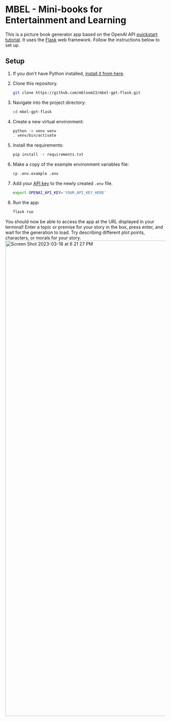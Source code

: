 # MBEL - Mini-books for Entertainment and Learning

This is a picture book generator app based on the OpenAI API [quickstart tutorial](https://beta.openai.com/docs/quickstart). It uses the [Flask](https://flask.palletsprojects.com/en/2.0.x/) web framework. Follow the instructions below to set up.

## Setup

1. If you don’t have Python installed, [install it from here](https://www.python.org/downloads/).

2. Clone this repository.
   
   ```bash 
   git clone https://github.com/mbloom23/mbel-gpt-flask.git
   ```

3. Navigate into the project directory:

   ```bash
   cd mbel-gpt-flask
   ```

4. Create a new virtual environment:

   ```bash
   python -m venv venv
   . venv/bin/activate
   ```

5. Install the requirements:

   ```bash
   pip install -r requirements.txt
   ```

6. Make a copy of the example environment variables file:

   ```bash
   cp .env.example .env
   ```

7. Add your [API key](https://beta.openai.com/account/api-keys) to the newly created `.env` file.

   ```bash
   export OPENAI_API_KEY='YOUR_API_KEY_HERE'
   ```

8. Run the app:

   ```bash
   flask run
   ```

You should now be able to access the app at the URL displayed in your terminal! Enter a topic or premise for your story in the box, press enter, and wait for the generation to load. Try describing different plot points, characters, or morals for your story.
<img width="1493" alt="Screen Shot 2023-03-18 at 6 21 27 PM" src="https://user-images.githubusercontent.com/89790185/226143303-7be0af77-dad9-4685-8795-7266a30d8d7e.png">
